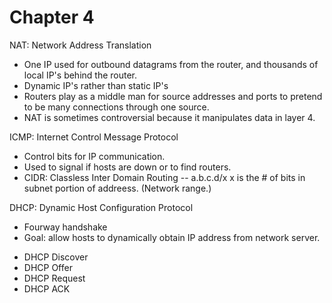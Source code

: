 # Chapter 4

NAT: Network Address Translation
- One IP used for outbound datagrams from the router, and thousands of local IP's behind the router.
- Dynamic IP's rather than static IP's
- Routers play as a middle man for source addresses and ports to pretend to be many connections through one source.
- NAT is sometimes controversial because it manipulates data in layer 4.

ICMP: Internet Control Message Protocol
- Control bits for IP communication.
- Used to signal if hosts are down or to find routers.
- CIDR: Classless Inter Domain Routing
-- a.b.c.d/x x is the # of bits in subnet portion of addreess. (Network range.)

DHCP: Dynamic Host Configuration Protocol
- Fourway handshake
- Goal: allow hosts to dynamically obtain IP address from network server.

* DHCP Discover
* DHCP Offer
* DHCP Request
* DHCP ACK
